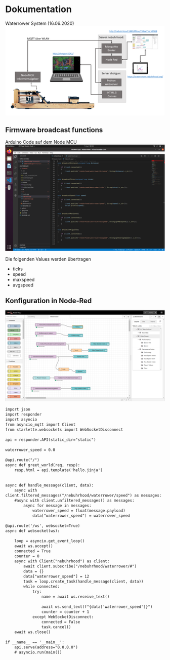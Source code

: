 # Dokumentation

Waterrower System (16.06.2020)
![waterrower system](/waterrower-meets-python/waterrower-meets-shotgun.png)

## Firmware broadcast functions
Arduino Code auf dem Node MCU
![firmware](/waterrower-meets-python/firmware.png)

Die folgenden Values werden übertragen

- ticks
- speed
- maxspeed
- avgspeed

## Konfiguration in Node-Red

![node-red](/waterrower-meets-python/node-red.PNG)

```
import json
import responder
import asyncio
from asyncio_mqtt import Client
from starlette.websockets import WebSocketDisconnect

api = responder.API(static_dir="static")

waterrower_speed = 0.0

@api.route("/")
async def greet_world(req, resp):
    resp.html = api.template('hello.jinja')


async def handle_message(client, data):
    async with client.filtered_messages("/nebuhrhood/waterrower/speed") as messages:
    #async with client.unfiltered_messages() as messages:
        async for message in messages:
            waterrower_speed = float(message.payload)
            data["waterrower_speed"] = waterrower_speed

@api.route('/ws', websocket=True)
async def websocket(ws):

    loop = asyncio.get_event_loop()
    await ws.accept()
    connected = True
    counter = 0
    async with Client("nebuhrhood") as client:
        await client.subscribe("/nebuhrhood/waterrower/#")
        data = {}
        data["waterrower_speed"] = 12
        task = loop.create_task(handle_message(client, data))
        while connected:
            try:
                name = await ws.receive_text()
                
                await ws.send_text(f"{data['waterrower_speed']}")
                counter = counter + 1
            except WebSocketDisconnect:
                connected = False
                task.cancel()
    await ws.close()

if __name__ == '__main__':
    api.serve(address="0.0.0.0")
    # asyncio.run(main())
```
